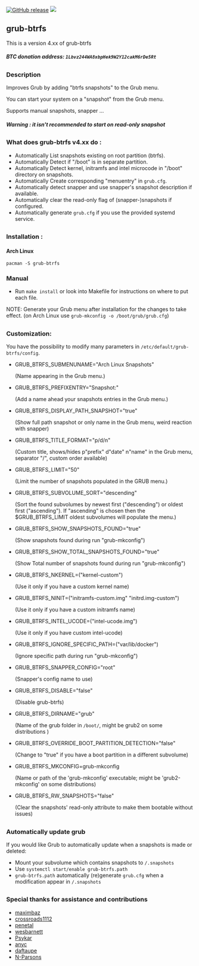 [![GitHub release](https://img.shields.io/github/release/Antynea/grub-btrfs.svg)](https://github.com/Antynea/grub-btrfs/releases)
![](https://img.shields.io/github/license/Antynea/grub-btrfs.svg)

## grub-btrfs

This is a version 4.xx of grub-btrfs
##### BTC donation address: `1Lbvz244WA8xbpHek9W2Y12cakM6rDe5Rt`
##
### Description
Improves Grub by adding "btrfs snapshots" to the Grub menu.

You can start your system on a "snapshot" from the Grub menu.

Supports manual snapshots, snapper ...

##### Warning : it isn't recommended to start on read-only snapshot
##
### What does grub-btrfs v4.xx do :
* Automatically List snapshots existing on root partition (btrfs).
* Automatically Detect if "/boot" is in separate partition.
* Automatically Detect kernel, initramfs and intel microcode in "/boot" directory on snapshots.
* Automatically Create corresponding "menuentry" in `grub.cfg`.
* Automatically detect snapper and use snapper's snapshot description if available.
* Automatically clear the read-only flag of (snapper-)snapshots if configured.
* Automatically generate `grub.cfg` if you use the provided systemd service.
##
### Installation :
#### Arch Linux

```
pacman -S grub-btrfs
```

### Manual

* Run `make install` or look into Makefile for instructions on where to put each file.

NOTE: Generate your Grub menu after installation for the changes to take effect. (on Arch Linux use `grub-mkconfig -o /boot/grub/grub.cfg`)
##
### Customization:

You have the possibility to modify many parameters in `/etc/default/grub-btrfs/config`.

* GRUB_BTRFS_SUBMENUNAME="Arch Linux Snapshots"

	(Name appearing in the Grub menu.)

* GRUB_BTRFS_PREFIXENTRY="Snapshot:"

	(Add a name ahead your snapshots entries in the Grub menu.)
	
* GRUB_BTRFS_DISPLAY_PATH_SNAPSHOT="true"
	
	(Show full path snapshot or only name in the Grub menu, weird reaction with snapper)
	
* GRUB_BTRFS_TITLE_FORMAT="p/d/n"

 	(Custom title, shows/hides p"prefix" d"date" n"name" in the Grub menu, separator "/", custom order available)

* GRUB_BTRFS_LIMIT="50"

	(Limit the number of snapshots populated in the GRUB menu.)

* GRUB_BTRFS_SUBVOLUME_SORT="descending"

	(Sort the found subvolumes by newest first ("descending") or oldest first ("ascending"). 
	If "ascending" is chosen then the $GRUB_BTRFS_LIMIT oldest
	subvolumes will populate the menu.)

* GRUB_BTRFS_SHOW_SNAPSHOTS_FOUND="true"
	
	(Show snapshots found during run "grub-mkconfig") 
	
* GRUB_BTRFS_SHOW_TOTAL_SNAPSHOTS_FOUND="true"
	
	(Show Total number of snapshots found during run "grub-mkconfig")

* GRUB_BTRFS_NKERNEL=("kernel-custom")

	(Use it only if you have a custom kernel name)

* GRUB_BTRFS_NINIT=("initramfs-custom.img" "initrd.img-custom")

	(Use it only if you have a custom initramfs name)

* GRUB_BTRFS_INTEL_UCODE=("intel-ucode.img")

	(Use it only if you have custom intel-ucode)

* GRUB_BTRFS_IGNORE_SPECIFIC_PATH=("var/lib/docker")

	(Ignore specific path during run "grub-mkconfig")

* GRUB_BTRFS_SNAPPER_CONFIG="root"

	(Snapper's config name to use)

* GRUB_BTRFS_DISABLE="false"

	(Disable grub-btrfs)

* GRUB_BTRFS_DIRNAME="grub"

	(Name of the grub folder in `/boot/`, might be grub2 on some distributions )

* GRUB_BTRFS_OVERRIDE_BOOT_PARTITION_DETECTION="false"

	(Change to "true" if you have a boot partition in a different subvolume)

* GRUB_BTRFS_MKCONFIG=grub-mkconfig

	(Name or path of the 'grub-mkconfig' executable; might be 'grub2-mkconfig' on some distributions)

* GRUB_BTRFS_RW_SNAPSHOTS="false"

	(Clear the snapshots' read-only attribute to make them bootable without issues)
##
### Automatically update grub
If you would like Grub to automatically update when a snapshots is made or deleted:
* Mount your subvolume which contains snapshots to `/.snapshots`
* Use `systemctl start/enable grub-btrfs.path`
* `grub-btrfs.path` automatically (re)generate `grub.cfg` when a modification appear in `/.snapshots`
##
### Special thanks for assistance and contributions
* [maximbaz](https://github.com/maximbaz)
* [crossroads1112](https://github.com/crossroads1112)
* [penetal](https://github.com/penetal)
* [wesbarnett](https://github.com/wesbarnett)
* [Psykar](https://github.com/Psykar)
* [anyc](https://github.com/anyc)
* [daftaupe](https://github.com/daftaupe)
* [N-Parsons](https://github.com/N-Parsons)
##
